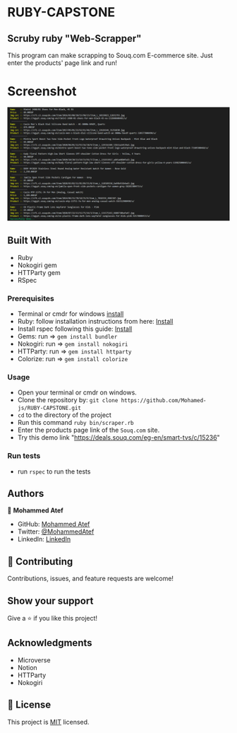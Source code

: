 # RUBY-CAPSTONE

## Scruby ruby "Web-Scrapper"

This program can make scrapping to Souq.com E-commerce site. Just enter the products' page link and run!

# Screenshot 

![screenshot](./screenshot.png)

## Built With

- Ruby
- Nokogiri gem
- HTTParty gem
- RSpec


### Prerequisites

- Terminal or cmdr for windows [install](https://cmder.net/)
- Ruby: follow installation instructions from here: [Install](https://www.ruby-lang.org/en/documentation/installation/)
- Install rspec following this guide: [Install](https://www.theodinproject.com/courses/ruby-programming/lessons/introduction-to-rspec)
- Gems: run => `gem install bundler`
- Nokogiri: run => `gem install nokogiri`
- HTTParty: run => `gem install httparty`
- Colorize: run => `gem install colorize`


### Usage

- Open your terminal or cmdr on windows.
- Clone the repository by: `git clone https://github.com/Mohamed-js/RUBY-CAPSTONE.git`
- `cd` to the directory of the project
- Run this command `ruby bin/scraper.rb`
- Enter the products page link of the `Souq.com` site.
- Try this demo link "https://deals.souq.com/eg-en/smart-tvs/c/15236"



### Run tests

- run `rspec` to run the tests


## Authors

👤 **Mohammed Atef**

- GitHub: [Mohammed Atef](https://github.com/Mohamed-js)
- Twitter: [@MohammedAtef](https://twitter.com/Demovejetta)
- LinkedIn: [LinkedIn](https://www.linkedin.com/in/mohamed-atef-032b6b1b0/) 


## 🤝 Contributing

Contributions, issues, and feature requests are welcome!

## Show your support

Give a ⭐️ if you like this project!

## Acknowledgments

- Microverse
- Notion
- HTTParty
- Nokogiri

## 📝 License

This project is [MIT](LICENSE) licensed.

